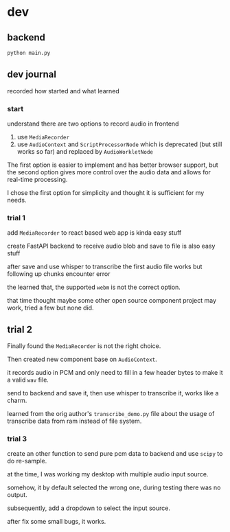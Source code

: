 # dev

## backend

```bash
python main.py
```

## dev journal

recorded how started and what learned

### start

understand there are two options to record audio in frontend

1. use `MediaRecorder`
2. use `AudioContext` and `ScriptProcessorNode` which is deprecated (but still works so far) and replaced by `AudioWorkletNode`

The first option is easier to implement and has better browser support, but the second option gives more control over the audio data and allows for real-time processing.

I chose the first option for simplicity and thought it is sufficient for my needs.

### trial 1

add `MediaRecorder` to react based web app is kinda easy stuff

create FastAPI backend to receive audio blob and save to file is also easy stuff

after save and use whisper to transcribe the first audio file works but following up chunks encounter error

the learned that, the supported `webm` is not the correct option.

that time thought maybe some other open source component project may work, tried a few but none did.

## trial 2

Finally found the `MediaRecorder` is not the right choice.

Then created new component base on `AudioContext`.

it records audio in PCM and only need to fill in a few header bytes to make it a valid `wav` file.

send to backend and save it, then use whisper to transcribe it, works like a charm.

learned from the orig author's `transcribe_demo.py` file about the usage of transcribe data from ram instead of file system.

### trial 3

create an other function to send pure pcm data to backend and use `scipy` to do re-sample.

at the time, I was working my desktop with multiple audio input source.

somehow, it by default selected the wrong one, during testing there was no output.

subsequently, add a dropdown to select the input source.

after fix some small bugs, it works.


